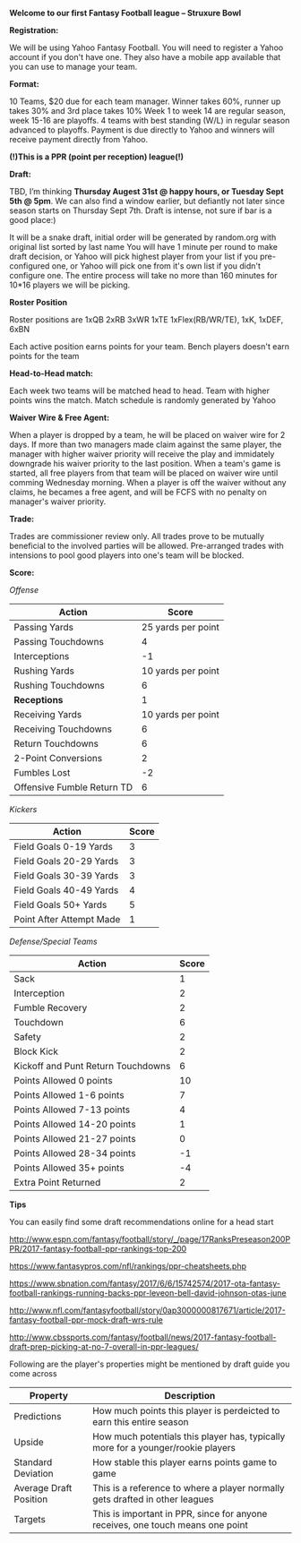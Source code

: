 **Welcome to our first Fantasy Football league – Struxure Bowl**

**Registration:**

We will be using Yahoo Fantasy Football. You will need to register a Yahoo account if you don't have one.
They also have a mobile app available that you can use to manage your team.

**Format:**

10 Teams, $20 due for each team manager. Winner takes 60%, runner up takes 30% and 3rd place takes 10%
Week 1 to week 14 are regular season, week 15-16 are playoffs.
4 teams with best standing (W/L) in regular season advanced to playoffs.
Payment is due directly to Yahoo and winners will receive payment directly from Yahoo.

**(!)This is a PPR (point per reception) league(!)**

**Draft:**

TBD, I’m thinking **Thursday Augest 31st @ happy hours, or Tuesday Sept 5th @ 5pm**. We can also find a window earlier, but defiantly not later since season starts on Thursday Sept 7th. Draft is intense, not sure if bar is a good place:)

It will be a snake draft, initial order will be generated by random.org with original list sorted by last name
You will have 1 minute per round to make draft decision, or Yahoo will pick highest player from your list if you pre-configured one, or Yahoo will pick one from it's own list if you didn't configure one. The entire process will take no more than 160 minutes for 10*16 players we will be picking.

**Roster Position**

Roster positions are 1xQB 2xRB 3xWR 1xTE 1xFlex(RB/WR/TE), 1xK, 1xDEF, 6xBN

Each active position earns points for your team.
Bench players doesn't earn points for the team

**Head-to-Head match:**

Each week two teams will be matched head to head. Team with higher points wins the match.
Match schedule is randomly generated by Yahoo

**Waiver Wire & Free Agent:**

When a player is dropped by a team, he will be placed on waiver wire for 2 days. If more than two managers made claim against the same player, the manager with higher waiver priority will receive the play and immidately downgrade his waiver priority to the last position.
When a team's game is started, all free players from that team will be placed on waiver wire until comming Wednesday morning. When a player is off the waiver without any claims, he becames a free agent, and will be FCFS with no penalty on manager's waiver priority.

**Trade:**

Trades are commissioner review only. All trades prove to be mutually beneficial to the involved parties will be allowed. Pre-arranged trades with intensions to pool good players into one's team will be blocked.

**Score:**

*Offense*

Action | Score
--- | ---
Passing Yards|	25 yards per point	
Passing Touchdowns|	4	
Interceptions|	-1	
Rushing Yards|	10 yards per point	
Rushing Touchdowns|	6	
**Receptions**|	1 
Receiving Yards|	10 yards per point	
Receiving Touchdowns|	6	
Return Touchdowns|	6	
2-Point Conversions|	2	
Fumbles Lost|	-2	
Offensive Fumble Return TD|	6	

*Kickers*

Action | Score
--- | ---
Field Goals 0-19 Yards|	3	
Field Goals 20-29 Yards|	3	
Field Goals 30-39 Yards|	3	
Field Goals 40-49 Yards|	4	
Field Goals 50+ Yards|	5	
Point After Attempt Made|	1	

*Defense/Special Teams*

Action | Score
--- | ---
Sack|	1	
Interception|	2	
Fumble Recovery|	2	
Touchdown|	6	
Safety|	2	
Block Kick|	2	
Kickoff and Punt Return Touchdowns|	6	
Points Allowed 0 points|	10	
Points Allowed 1-6 points|	7	
Points Allowed 7-13 points|	4	
Points Allowed 14-20 points|	1	
Points Allowed 21-27 points|	0	
Points Allowed 28-34 points|	-1	
Points Allowed 35+ points|	-4	
Extra Point Returned|	2

**Tips**

You can easily find some draft recommendations online for a head start

http://www.espn.com/fantasy/football/story/_/page/17RanksPreseason200PPR/2017-fantasy-football-ppr-rankings-top-200

https://www.fantasypros.com/nfl/rankings/ppr-cheatsheets.php

https://www.sbnation.com/fantasy/2017/6/6/15742574/2017-ota-fantasy-football-rankings-running-backs-ppr-leveon-bell-david-johnson-otas-june

http://www.nfl.com/fantasyfootball/story/0ap3000000817671/article/2017-fantasy-football-ppr-mock-draft-wrs-rule

http://www.cbssports.com/fantasy/football/news/2017-fantasy-football-draft-prep-picking-at-no-7-overall-in-ppr-leagues/

Following are the player's properties might be mentioned by draft guide you come across

Property | Description
--- | ---
Predictions| How much points this player is perdeicted to earn this entire season
Upside| How much potentials this player has, typically more for a younger/rookie players
Standard Deviation| How stable this player earns points game to game
Average Draft Position| This is a reference to where a player normally gets drafted in other leagues
Targets| This is important in PPR, since for anyone receives, one touch means one point


